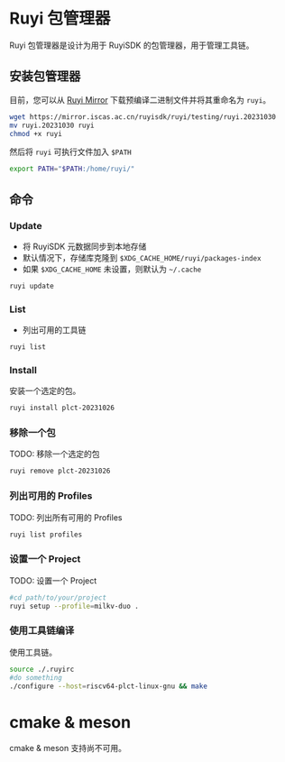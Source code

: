 # Ruyi 包管理器

Ruyi 包管理器是设计为用于 RuyiSDK 的包管理器，用于管理工具链。

## 安装包管理器

目前，您可以从 [Ruyi Mirror](https://mirror.iscas.ac.cn/ruyisdk/ruyi/testing/) 下载预编译二进制文件并将其重命名为 `ruyi`。

```bash
wget https://mirror.iscas.ac.cn/ruyisdk/ruyi/testing/ruyi.20231030
mv ruyi.20231030 ruyi
chmod +x ruyi
```

然后将 `ruyi` 可执行文件加入 `$PATH`

```bash
export PATH="$PATH:/home/ruyi/"
```

## 命令

### Update

- 将 RuyiSDK 元数据同步到本地存储
- 默认情况下，存储库克隆到 `$XDG_CACHE_HOME/ruyi/packages-index`
- 如果 `$XDG_CACHE_HOME` 未设置，则默认为 `~/.cache`

```bash
ruyi update
```

### List

- 列出可用的工具链

```bash
ruyi list
```

### Install

安装一个选定的包。

```bash
ruyi install plct-20231026
```

### 移除一个包

TODO: 移除一个选定的包

```bash
ruyi remove plct-20231026
```

### 列出可用的 Profiles

TODO: 列出所有可用的 Profiles

```bash
ruyi list profiles
```

### 设置一个 Project

TODO: 设置一个 Project

```bash
#cd path/to/your/project
ruyi setup --profile=milkv-duo .
```

### 使用工具链编译

使用工具链。

```bash
source ./.ruyirc
#do something
./configure --host=riscv64-plct-linux-gnu && make
```

# cmake & meson

cmake & meson 支持尚不可用。
